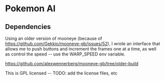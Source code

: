 # Pokemon AI

## Dependencies 

Using an older version of mooneye (because of https://github.com/Gekkio/mooneye-gb/issues/52), I wrote an interface that allows me to push buttons and increment the frames one at a time, as well as control the speed -- use the WARP_SPEED env variable.

https://github.com/alexwennerberg/mooneye-gb/tree/older-build

This is GPL licensed -- TODO: add the license files, etc
